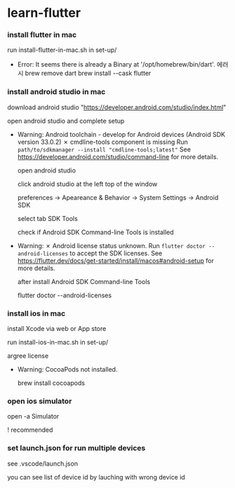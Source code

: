 # learn-flutter

### install flutter in mac

run install-flutter-in-mac.sh in set-up/

- Error: It seems there is already a Binary at '/opt/homebrew/bin/dart'.
  에러시
  brew remove dart
  brew install --cask flutter

### install android studio in mac

download android studio "https://developer.android.com/studio/index.html"

open android studio and complete setup

- Warning: Android toolchain - develop for Android devices (Android SDK version 33.0.2)
  ✗ cmdline-tools component is missing
  Run `path/to/sdkmanager --install "cmdline-tools;latest"`
  See https://developer.android.com/studio/command-line for more details.

  open android studio

  click android studio at the left top of the window

  preferences -> Apeareance & Behavior -> System Settings -> Android SDK

  select tab SDK Tools

  check if Android SDK Command-line Tools is installed

- Warning:
  ✗ Android license status unknown.
  Run `flutter doctor --android-licenses` to accept the SDK licenses.
  See https://flutter.dev/docs/get-started/install/macos#android-setup for more details.

  after install Android SDK Command-line Tools

  flutter doctor --android-licenses

### install ios in mac

install Xcode via web or App store

run install-ios-in-mac.sh in set-up/

argree license

- Warning: CocoaPods not installed.

  brew install cocoapods

### open ios simulator

open -a Simulator

! recommended

### set launch.json for run multiple devices

see .vscode/launch.json

you can see list of device id by lauching with wrong device id
